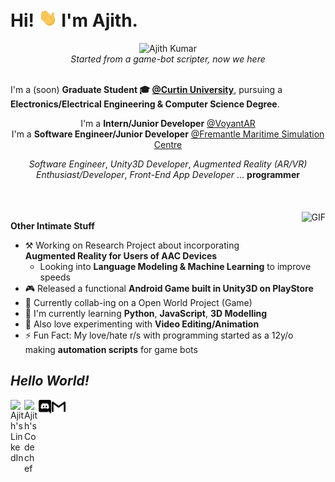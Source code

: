 <h1> Hi! <img src="https://raw.githubusercontent.com/ABSphreak/ABSphreak/master/gifs/Hi.gif" width="30px"> I'm Ajith. </h1>

<div align="center">
<img src="https://github.com/raghavk16/raghavk16/blob/master/octo.gif" alt="Ajith Kumar" width="150" height="150" />
</div>

<div align="center">
<i>Started from a game-bot scripter, now we here</i>
</div>
<br />

I'm a (soon) **Graduate Student :mortar_board: [@Curtin University](https://www.curtin.edu.au/)**, pursuing a **Electronics/Electrical Engineering & Computer Science Degree**. <br />

<div align="center">
  
  I'm a <b>Intern/Junior Developer</b> [@VoyantAR](https://www.voyantar.com/) <br />
  I'm a <b>Software Engineer/Junior Developer</b> [@Fremantle Maritime Simulation Centre](https://www.linkedin.com/company/fremantle-maritime-simulation-centre/?originalSubdomain=au)
</div>


<div align="center">
  <i>Software Engineer</i>, <i>Unity3D Developer</i>, <i>Augmented Reality (AR/VR) Enthusiast/Developer</i>, <i>Front-End App Developer</i> ... <b>programmer</b>  
</div>
<br /><br /><br />

  <img align="right" alt="GIF" src="https://media.giphy.com/media/836HiJc7pgzy8iNXCn/giphy.gif" />

**Other Intimate Stuff**
- ⚒ Working on Research Project about incorporating <br />
**Augmented Reality for Users of AAC Devices**
  - Looking into **Language Modeling & Machine Learning** to improve speeds
- 🎮 Released a functional **Android Game built in Unity3D on PlayStore**
- 🔨 Currently collab-ing on a Open World Project (Game)
- 🌱 I'm currently learning **Python**, **JavaScript**, **3D Modelling**
- 🧪 Also love experimenting with **Video Editing/Animation**
- ⚡ Fun Fact: My love/hate r/s with programming started as a 12y/o <br />
making **automation scripts** for game bots

***Hello World!***
-

<a href="https://www.linkedin.com/in/ajith97/">
  <img align="left" alt="Ajith's LinkedIn" width="22px" src="https://cdn.jsdelivr.net/npm/simple-icons@v3/icons/linkedin.svg" />
</a> 

<a href="https://www.codechef.com/users/aj_k97">
  <img align="left" alt="Ajith's Codechef" width="22px" src="https://cdn.jsdelivr.net/npm/simple-icons@v3/icons/codechef.svg" />
</a>

<a href="https://discord.gg/N5uGyEs">
  <img align="left" alt="Curtin Game Dev" width="22px" src="https://raw.githubusercontent.com/AJ-K97/AJ-K97/master/icons/discord.svg" />
</a>

<a href="mailto:ssajithisg@gmail.com">
  <img align="left" alt="Ajith's GMail" width="22px" src="https://raw.githubusercontent.com/AJ-K97/AJ-K97/master/icons/gmail.svg" />
</a>


